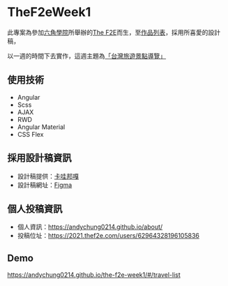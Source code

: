 # TheF2eWeek1

此專案為參加[六角學院](https://www.hexschool.com/)所舉辦的[The F2E](https://2021.thef2e.com/)而生，至[作品列表](https://2021.thef2e.com/works)，採用所喜愛的設計稿，

以一週的時間下去實作，這週主題為[「台灣旅遊景點導覽」](https://andychung0214.github.io/the-f2e-week1/#/travel-list)

## 使用技術

- Angular
- Scss
- AJAX
- RWD
- Angular Material
- CSS Flex

## 採用設計稿資訊

- 設計稿提供：[卡哇邦嘎](http://www.jessenlin.com/)
- 設計稿網址：[Figma](https://www.figma.com/file/uTXbLAYaEaoSCfkaZh65Eh/%E8%87%BA%E7%81%A3%E6%97%85%E9%81%8A%E6%99%AF%E9%BB%9E%E5%B0%8E%E8%A6%BDrwd?node-id=147%3A374)

## 個人投稿資訊

- 個人資訊：https://andychung0214.github.io/about/
- 投稿位址：https://2021.thef2e.com/users/62964328196105836

## Demo

https://andychung0214.github.io/the-f2e-week1/#/travel-list
